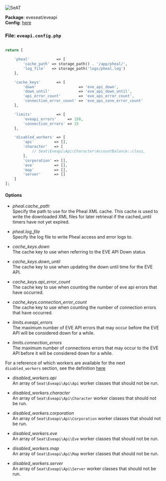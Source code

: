![SeAT](http://i.imgur.com/aPPOxSK.png)

**Package**: eveseat/eveapi  
**Config**: [here](https://github.com/eveseat/eveapi/tree/master/src/Config)

### File: `eveapi.config.php`

```php

return [

    'pheal'            => [
        'cache_path' => storage_path() . '/app/pheal/',
        'log_file'   => storage_path('logs/pheal.log')
    ],

    'cache_keys'       => [
        'down'                   => 'eve_api_down',
        'down_until'             => 'eve_api_down_until',
        'api_error_count'        => 'eve_api_error_count',
        'connection_error_count' => 'eve_api_conn_error_count'
    ],

    'limits'           => [
        'eveapi_errors'     => 150,
        'connection_errors' => 15
    ],

    'disabled_workers' => [
        'api'         => [],
        'character'   => [
            // Seat\Eveapi\Api\Character\AccountBalance::class,
        ],
        'corporation' => [],
        'eve'         => [],
        'map'         => [],
        'server'      => []
    ]
];
```

#### Options 
* *pheal.cache_path*  
Specify the path to use for the Pheal XML cache. This cache is used to write the downloaded XML files for later retrieval if the cached_until timers have not yet expired.

* *pheal.log_file*  
Specify the log file to write Pheal access and error logs to.

* *cache_keys.down*  
The cache key to use when referring to the EVE API Down status

* *cache_keys.down_until*  
The cache key to use when updating the down until time for the EVE API.

* *cache_keys.api_error_count*  
The cache key to use when counting the number of eve api errors that have occurred.

* *cache_keys.connection_error_count*  
The cache key to use when counting the number of connection errors that have occurred.

* *limits.eveapi_errors*  
The maximum number of EVE API errors that may occur before the EVE API will be considered down for a while.

* *limits.connection_errors*  
The maximum number of connections errors that may occur to the EVE API before it will be considered down for a while.

For a reference of which workers are available for the next `disabled_workers` section, see the definition [here](https://github.com/eveseat/eveapi/blob/master/src/Config/eveapi.workers.php)

* *disabled_workers.api*  
An array of `Seat\Eveapi\Api\Api` worker classes that should not be run.

* *disabled_workers.character*  
An array of `Seat\Eveapi\Api\Character` worker classes that should not be run.

* *disabled_workers.corporation*  
An array of `Seat\Eveapi\Api\Corporation` worker classes that should not be run.

* *disabled_workers.eve*  
An array of `Seat\Eveapi\Api\Eve` worker classes that should not be run.

* *disabled_workers.map*  
An array of `Seat\Eveapi\Api\Map` worker classes that should not be run.

* *disabled_workers.server*  
An array of `Seat\Eveapi\Api\Server` worker classes that should not be run.
